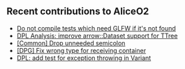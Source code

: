 ## Recent contributions to AliceO2
- [Do not compile tests which need GLFW if it's not found](https://github.com/AliceO2Group/AliceO2/pull/13774)
- [DPL Analysis: improve arrow::Dataset support for TTree](https://github.com/AliceO2Group/AliceO2/pull/13759)
- [[Common] Drop unneeded semicolon](https://github.com/AliceO2Group/O2Physics/pull/8763)
- [[DPG] Fix wrong type for receiving container](https://github.com/AliceO2Group/O2Physics/pull/8762)
- [DPL: add test for exception throwing in Variant](https://github.com/AliceO2Group/AliceO2/pull/13735)
